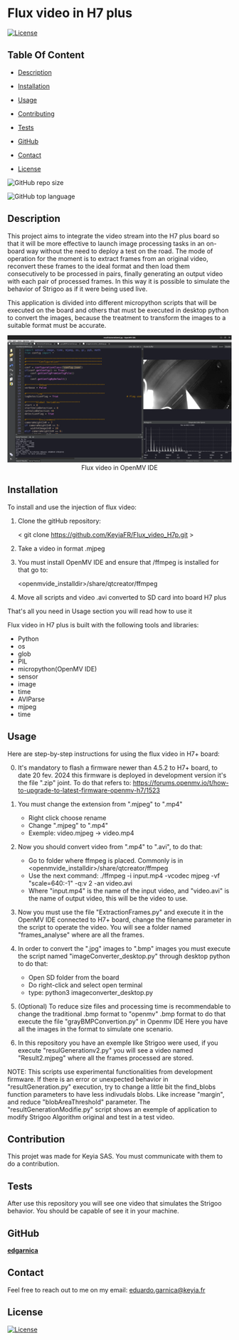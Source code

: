 # Flux video in H7 plus

  [![License](https://img.shields.io/static/v1?label=License&message=MIT&color=blue&?style=plastic&logo=appveyor)](https://opensource.org/license/MIT)



## Table Of Content

- [Description](#description)

- [Installation](#installation)
- [Usage](#usage)
- [Contributing](#contribution)
- [Tests](#tests)
- [GitHub](#github)
- [Contact](#contact)
- [License](#license)




![GitHub repo size](https://img.shields.io/github/repo-size/KeyiaFR/Flux_video_H7p?style=plastic)

  ![GitHub top language](https://img.shields.io/github/languages/top/KeyiaFR/Flux_video_H7p?style=plastic)



## Description

  This project aims to integrate the video stream into the H7 plus board so that it will be more effective to launch image processing tasks in an on-board way without the need to deploy a test on the road. The mode of operation for the moment is to extract frames from an original video, reconvert these frames to the ideal format and then load them consecutively to be processed in pairs, finally generating an output video with each pair of processed frames. In this way it is possible to simulate the behavior of Strigoo as if it were being used live. 

This application is divided into different micropython scripts that will be executed on the board and others that must be executed in desktop python to convert the images, because the treatment to transform the images to a suitable format must be accurate.










<p align="center">
  <img alt="" [Screenshot] src="ss.png"><br>
Flux video in OpenMV IDE
</p>





## Installation

To install and use the injection of flux video:

1. Clone the gitHub repository: 

	< git clone https://github.com/KeyiaFR/Flux_video_H7p.git >

2. Take a video in format .mjpeg

3. You must install OpenMV IDE and ensure that /ffmpeg is installed for that go to:

	 <openmvide_installdir>/share/qtcreator/ffmpeg

4. Move all scripts and video .avi converted to SD card into board H7 plus

That's all you need in Usage section you will read how to use it 





Flux video in H7 plus is built with the following tools and libraries: <ul><li>Python</li><li>os</li><li>glob</li><li>PIL</li><li>micropython(OpenMV IDE)</li><li>sensor</li><li>image</li><li>time</li><li>AVIParse</li><li>mjpeg</li><li>time</li></ul>





## Usage
 
Here are step-by-step instructions for using the flux video in H7+ board:

0. It's mandatory to flash a firmware newer than 4.5.2 to H7+ board, to date 20 fev. 2024 this firmware is deployed in development version it's the file ".zip" joint. To do that refers to: https://forums.openmv.io/t/how-to-upgrade-to-latest-firmware-openmv-h7/1523

1. You must change the extension from ".mjpeg" to ".mp4"
	- Right click choose rename
	- Change ".mjpeg" to ".mp4"
	- Exemple: video.mjpeg -> video.mp4
2. Now you should convert video from ".mp4" to ".avi", to do that:
	- Go to folder where ffmpeg is placed. Commonly is in <openmvide_installdir>/share/qtcreator/ffmpeg
	- Use the next command:
	 ./ffmpeg -i input.mp4 -vcodec mjpeg -vf "scale=640:-1"  -q:v 2 -an video.avi
	-  Where "input.mp4" is the name of the input video, and "video.avi" is the name of output video, this will be the video to use.
3. Now you must use the file "ExtractionFrames.py" and execute it in the OpenMV IDE connected to H7+ board, change the filename parameter in the script to operate the video. You will see a folder named "frames_analyse" where are all the frames.
4. In order to convert the ".jpg" images to ".bmp" images you must execute the script named "imageConverter_desktop.py" through desktop python to do that:
	- Open SD folder from the board
	- Do right-click and select open terminal
	- type: python3 imageconverter_desktop.py
4. (Optional) To reduce size files and processing time is recommendable to change the traditional .bmp format to "openmv" .bmp format to do that execute the file "grayBMPConvertion.py" in Openmv IDE
Here you have all the images in the format to simulate one scenario.
5. In this repository you have an exemple like Strigoo were used, if you execute "resulGenerationv2.py" you will see a video named "Result2.mjpeg" where all the frames processed are stored. 

NOTE: This scripts use experimental functionalities from development firmware. If there is an error or unexpected behavior in "resultGeneration.py" execution, try to change a little bit the find_blobs function parameters to have less indivudals blobs. Like increase "margin", and reduce "blobAreaThreshold" parameter. The "resultGenerationModifie.py" script shows an exemple of application to modify Strigoo Algorithm original and test in a test video.  






## Contribution
 
This projet was made for Keyia SAS. You must communicate with them to do a contribution.






## Tests
 
After use this repository you will see one video that simulates the Strigoo behavior. You should be capable of see it in your machine.






## GitHub

<a href="https://github.com/edgarnica"><strong>edgarnica</a></strong>






## Contact

Feel free to reach out to me on my email:
eduardo.garnica@keyia.fr





## License

[![License](https://img.shields.io/static/v1?label=Licence&message=MIT&color=blue)](https://opensource.org/license/MIT)


